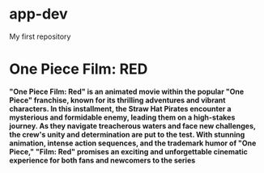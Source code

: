 # app-dev
My first repository
# One Piece Film: RED
**"One Piece Film: Red" is an animated movie within the popular "One Piece" franchise, known for its thrilling adventures and vibrant characters. In this installment, the Straw Hat Pirates encounter a mysterious and formidable enemy, leading them on a high-stakes journey. As they navigate treacherous waters and face new challenges, the crew's unity and determination are put to the test. With stunning animation, intense action sequences, and the trademark humor of "One Piece," "Film: Red" promises an exciting and unforgettable cinematic experience for both fans and newcomers to the series**

